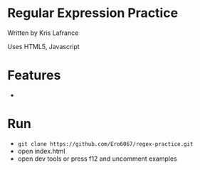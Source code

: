 # Regular Expression Practice

Written by Kris Lafrance

Uses HTML5, Javascript

# Features

* 

# Run

* `git clone https://github.com/Ero6067/regex-practice.git`
* open index.html
* open dev tools or press f12 and uncomment examples

